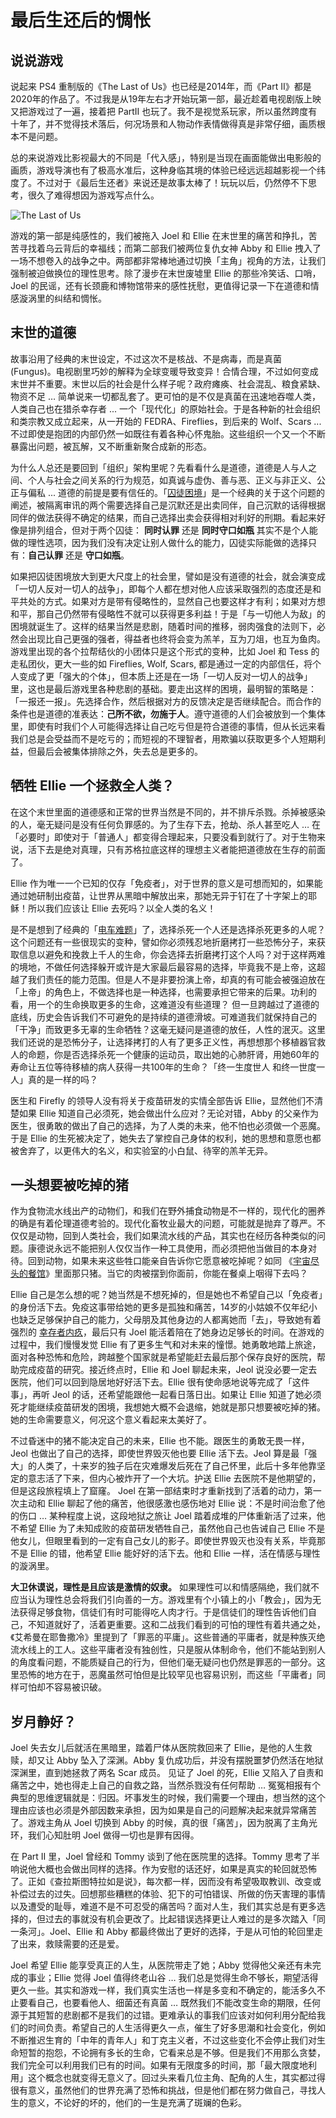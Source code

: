 # 最后生还后的惆怅

## 说说游戏

说起来 PS4 重制版的《The Last of Us》也已经是2014年，而《Part II》都是2020年的作品了。不过我是从19年左右才开始玩第一部，最近趁着电视剧版上映又把游戏过了一遍，接着把 PartII 也玩了。我不是视觉系玩家，所以虽然跨度有十年了，并不觉得技术落后，何况场景和人物动作表情做得真是非常仔细，画质根本不是问题。

总的来说游戏比影视最大的不同是「代入感」，特别是当现在画面能做出电影般的画质，游戏导演也有了极高水准后，这种身临其境的体验已经远远超越影视一个纬度了。不过对于《最后生还者》来说还是故事太棒了！玩玩以后，仍然停不下思考，很久了难得想因为游戏写点什么。

![The Last of Us](http://villim.github.io/img/2024/the-last-of-us.jpg)

游戏的第一部是纯感性的，我们被拖入 Joel 和 Ellie 在末世里的痛苦和挣扎，苦苦寻找着乌云背后的幸福线；而第二部我们被两位复仇女神 Abby 和 Ellie 拽入了一场不想卷入的战争之中。两部都非常棒地通过切换「主角」视角的方法，让我们强制被迫做换位的理性思考。除了漫步在末世废墟里 Ellie 的那些冷笑话、口哨，Joel 的民谣，还有长颈鹿和博物馆带来的感性抚慰，更值得记录一下在道德和情感漩涡里的纠结和惆怅。

## 末世的道德

故事沿用了经典的末世设定，不过这次不是核战、不是病毒，而是真菌(Fungus)。电视剧里巧妙的解释为全球变暖导致变异！合情合理，不过如何变成末世并不重要。末世以后的社会是什么样子呢？政府瘫痪、社会混乱、粮食紧缺、物资不足 … 简单说来一切都乱套了。更可怕的是不仅是真菌在迅速地吞噬人类，人类自己也在猎杀幸存者 ... 一个「现代化」的原始社会。于是各种新的社会组织和类宗教又成立起来，从一开始的 FEDRA、Fireflies，到后来的 Wolf、Scars ... 不过即使是抱团的内部仍然一如既往有着各种心怀鬼胎。这些组织一个又一个不断暴露出问题，被瓦解，又不断重新聚合成新的形态。

为什么人总还是要回到「组织」架构里呢？先看看什么是道德，道德是人与人之间、个人与社会之间关系的行为规范，如真诚与虚伪、善与恶、正义与非正义、公正与偏私 ... 道德的前提是要有信任的。「[囚徒困境](https://www.wikiwand.com/zh-hans/articles/%E5%9B%9A%E5%BE%92%E5%9B%B0%E5%A2%83)」是一个经典的关于这个问题的阐述，被隔离审讯的两个需要选择自己是沉默还是出卖同伴，自己沉默的话得根据同伴的做法获得不确定的结果，而自己选择出卖会获得相对利好的刑期。看起来好像是排列组合，但对于两个囚徒： **同时认罪** 还是 **同时守口如瓶** 其实不是个人能做的理性选项，因为我们没有决定让别人做什么的能力，囚徒实际能做的选择只有：**自己认罪** 还是 **守口如瓶**。

如果把囚徒困境放大到更大尺度上的社会里，譬如是没有道德的社会，就会演变成「一切人反对一切人的战争」，即每个人都在想对他人应该采取强烈的态度还是和平共处的方式。如果对方是带有侵略性的，显然自己也要这样才有利；如果对方想和平，那自己仍然带有侵略性不就可以获得更多利益！于是「与一切他人为敌」的困境就诞生了。这样的结果当然是悲剧，随着时间的推移，弱肉强食的法则下，必然会出现比自己更强的强者，得益者也终将会变为羔羊，互为刀俎，也互为鱼肉。游戏里出现的各个拉帮结伙的小团体只是这个形式的变种，比如 Joel 和 Tess 的走私团伙，更大一些的如 Fireflies, Wolf, Scars, 都是通过一定的内部信任，将个人变成了更「强大的个体」，但本质上还是在一场「一切人反对一切人的战争」里，这也是最后游戏里各种悲剧的基础。要走出这样的困境，最明智的策略是：「一报还一报」。先选择合作，然后根据对方的反馈决定是否继续配合。而合作的条件也是道德的准表达：**己所不欲，勿施于人**。遵守道德的人们会被放到一个集体里，即使有时我们个人可能得选择让自己吃亏但是符合道德的事情，但从长远来看我们总是会受益而不是吃亏的；而短视的不理智者，用欺骗以获取更多个人短期利益，但最后会被集体排除之外，失去总是更多的。

## 牺牲 Ellie 一个拯救全人类？

在这个末世里面的道德感和正常的世界当然是不同的，并不排斥杀戮。杀掉被感染的人，毫无疑问是没有任何负罪感的。为了生存下去，抢劫、杀人甚至吃人 … 在「必要时」即使对于「普通人」都变得合理起来，只要没看到就行了。对于生物来说，活下去是绝对真理，只有苏格拉底这样的理想主义者能把道德放在生存的前面了。

Ellie 作为唯一一个已知的仅存「免疫者」，对于世界的意义是可想而知的，如果能通过她研制出疫苗，让世界从黑暗中解放出来，那她无异于钉在了十字架上的耶稣！所以我们应该让 Ellie 去死吗？以全人类的名义！

是不是想到了经典的「[电车难题](https://www.wikiwand.com/zh-hans/articles/%E6%9C%89%E8%BD%A8%E7%94%B5%E8%BD%A6%E9%9A%BE%E9%A2%98)」了，选择杀死一个人还是选择杀死更多的人呢？这个问题还有一些很现实的变种，譬如你必须残忍地折磨拷打一些恐怖分子，来获取信息以避免和挽救上千人的生命，你会选择去折磨拷打这个人吗？对于这样两难的境地，不做任何选择躲开或许是大家最后最容易的选择，毕竟我不是上帝，这超越了我们责任的能力范围。但是人不是非要扮演上帝，却真的有可能会被强迫放在「上帝」的角色上，不做选择也是一种选择，也需要承担它带来的后果。功利的看，用一个的生命换取更多的生命，这难道没有些道理？ 但一旦跨越过了道德的底线，历史会告诉我们不可避免的是持续的道德滑坡。可难道我们就保持自己的「干净」而致更多无辜的生命牺牲？这毫无疑问是道德的放任，人性的泯灭。这里我们还说的是恐怖分子，让选择拷打的人有了更多正义性，再想想那个移植器官救人的命题，你是否选择杀死一个健康的运动员，取出她的心肺肝肾，用她60年的寿命让五位等待移植的病人获得一共100年的生命？「终一生度世人 和终一世度一人」真的是一样的吗？

医生和 Firefly 的领导人没有将关于疫苗研发的实情全部告诉 Ellie，显然他们不清楚如果 Ellie 知道自己必须死，她会做出什么应对？无论对错，Abby 的父亲作为医生，很勇敢的做出了自己的选择，为了人类的未来，他不怕也必须做一个恶魔。于是 Ellie 的生死被决定了，她失去了掌控自己身体的权利，她的思想和意愿也都被舍弃了，以更伟大的名义，和实验室的小白鼠、待宰的羔羊无异。

## 一头想要被吃掉的猪

作为食物流水线出产的动物们，和我们在野外捕食动物是不一样的，现代化的圈养的确是有着伦理道德考验的。现代化畜牧业最大的问题，可能就是抛弃了尊严。不仅仅是动物，回到人类社会，我们如果流水线的产品，其实也在经历各种类似的问题。康德说永远不能把别人仅仅当作一种工具使用，而必须把他当做目的本身对待。回到动物，如果未来这些牲口能亲自告诉你它愿意被吃掉呢？如同 《[宇宙尽头的餐馆](https://book.douban.com/subject/10488563/)》里面那只猪。当它的肉被摆到你面前，你能在餐桌上咽得下去吗？

Ellie 自己是怎么想的呢？她当然是不想死掉的，但是她也不希望自己以「免疫者」的身份活下去。免疫这事带给她的更多是孤独和痛苦，14岁的小姑娘不仅年纪小也缺乏足够保护自己的能力，父母朋及其他身边的人都离她而「去」，导致她有着强烈的 [幸存者内疚](https://www.wikiwand.com/zh-hans/articles/%E5%B9%B8%E5%AD%98%E8%80%85%E5%86%85%E7%96%9A)，最后只有 Joel 能活着陪在了她身边足够长的时间。在游戏的过程中，我们慢慢发觉 Ellie 有了更多生气和对未来的憧憬。她勇敢地踏上旅途，面对各种恐怖和危险，跨越整个国家就是希望能赶去最后那个保存良好的医院，帮助完成疫苗的研究。接近终点时，Ellie 和 Joel 聊起未来，Jeol 说没必要一定去医院，他们可以回到隐居地好好活下去。Ellie 很有使命感地说等完成了「这件事」，再听 Jeol 的话，还希望能跟他一起看日落日出。如果让 Ellie 知道了她必须死才能继续疫苗研发的困境，我想她大概不会退缩，她就是那只想要被吃掉的猪。她的生命需要意义，何况这个意义看起来太美好了。

不过昏迷中的猪不能决定自己的未来，Ellie 也不能。跟医生的勇敢无畏一样，Jeol 也做出了自己的选择，即使世界毁灭他也要 Ellie 活下去。Jeol 算是最「强大」的人类了，十来岁的独子后在灾难爆发后死在了自己怀里，此后十多年他靠坚定的意志活了下来，但内心被炸开了一个大坑。护送 Ellie 去医院不是他期望的，但是这段旅程填上了窟窿。 Joel 在第一部结束时才重新找到了活着的动力，第一次主动和 Ellie 聊起了他的痛苦，他很感激也感伤地对 Ellie 说：不是时间治愈了他的伤口 … 某种程度上说，这段地狱之旅让 Joel 踏着成堆的尸体重新活了过来，他不希望 Ellie 为了未知成败的疫苗研发牺牲自己，虽然他自己也告诫自己 Ellie 不是他女儿，但眼里看到的一定有自己女儿的影子。即使世界毁灭也没有关系，毕竟那不是 Ellie 的错，他希望 Ellie 能好好的活下去。他和 Ellie 一样，活在情感与理性的漩涡里。

**大卫休谟说，理性是且应该是激情的奴隶。** 如果理性可以和情感隔绝，我们就不应当认为理性总会将我们引向善的一方。游戏里有个小镇上的小「教会」，因为无法获得足够食物，信徒们有时可能得吃人肉才行。于是信徒们的理性告诉他们自己，不知道就好了，活着更重要。这和二战我们看到的可怕的理性有着共通之处，《艾希曼在耶鲁撒冷》里提到了「罪恶的平庸」。这些普通的平庸者，就是种族灭绝流水线上的工人。这些平庸者没有独创性，只是服从体制命令，他们不能站到别人的角度看问题，不能质疑自己的行为，但他们毫无疑问也仍然是罪恶的一部分。这里恐怖的地方在于，恶魔虽然可怕但是比较罕见也容易识别，而这些「平庸者」同样可怕却不容易被识破。

## 岁月静好？

Joel 失去女儿后就活在黑暗里，踏着尸体从医院救回来了 Ellie，是他的人生救赎，却又让 Abby 坠入了深渊。Abby 复仇成功后，并没有摆脱噩梦仍然活在地狱深渊里，直到她拯救了两名 Scar 成员。 见证了 Joel 的死，Ellie 又陷入了自责和痛苦之中，她也得走上自己的自救之路，当然杀戮没有任何帮助 … 冤冤相报有个典型的思维逻辑就是：归因。坏事发生的时候，我们需要一个理由，想当然的这个理由应该也必须是外部因数来承担，因为如果是自己的问题解决起来就异常痛苦了。游戏主角从 Joel 切换到 Abby 的时候，真的很「痛苦」，因为脱离了主角光环，我们心知肚明 Joel 做得一切也是罪有因得。

在 Part II 里，Joel 曾经和 Tommy 谈到了他在医院里的选择。Tommy 思考了半响说他大概也会做出同样的选择。作为安慰的话还好，如果是真实的轮回就恐怖了。正如《查拉斯图特拉如是说》，每次都一样，因而没有希望吸取教训、改变或补偿过去的过失。回想那些糟糕的体验、犯下的可怕错误、所做的伤天害理的事情以及遭受的耻辱，难道不是不可忍受的痛苦吗？面对人生，我们其实总是有更多选择的，但过去的事就没有机会更改了。比起错误选择更让人难过的是多次踏入「同一条河」。Joel、Ellie 和 Abby 都最终做出了更好的选择，于是从可怕的轮回里走了出来，救赎需要的还是爱。

Joel 希望 Ellie 能享受真正的人生，从医院带走了她；Abby 觉得他父亲还有未完成的事业；Ellie 觉得 Joel 值得终老山谷 … 我们总是觉得生命不够长，期望活得更久一些。其实和游戏一样，我们真实生活也一样是多变和不确定的，能活多久不止要看自己，也要看他人、细菌还有真菌 … 既然我们不能改变生命的期限，任何源于其短暂的悲剧都不是我们的过错。更难承认的事我们应该对如何利用分配给我们的时间负责。希望自己的人生活得更久一点，催生了好多思潮和社会变化，例如不断推迟生育的「中年的青年人」和丁克主义者，不过这些变化不会停止我们对生命短暂的抱怨，不论拥有多长的生命，它看来总是不够。但是我们不用那么贪婪，我们完全可以利用我们已有的时间。如果有无限度多的时间，那「最大限度地利用」这个概念也就变得无意义了。回过头来看几位主角、配角的人生，其实都过得很有意义，虽然他们的世界充满了恐怖和挑战，但是他们都在努力做自己，寻找人生的意义，不论好的坏的，他们的一生是充满了斑斓的色彩。

